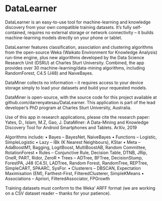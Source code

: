 # DataLearner
DataLearner is an easy-to-use tool for machine-learning and knowledge discovery from your own compatible training datasets. It’s fully self-contained, requires no external storage or network connectivity – it builds machine-learning models directly on your phone or tablet. 

DataLearner features classification, association and clustering algorithms from the open-source Weka (Waikato Environment for Knowledge Analysis) run-time engine, plus new algorithms developed by the Data Science Research Unit (DSRU) at Charles Sturt University. Combined, the app provides over 30 machine-learning/data-mining algorithms, including RandomForest, C4.5 (J48) and NaiveBayes.

DataMiner collects no information – it requires access to your device storage simply to load your datasets and build your requested models.

DataMiner is open-source, with the source code for this project available at github.com/darrenyatesau/DataLearner. This application is part of the lead developer’s PhD program at Charles Sturt University, Australia.

Use of this app in research applications, please cite the research paper:
Yates, D., Islam, M.Z, Gao, J. DataMiner: A Data-Mining and Knowledge Discovery Tool for Android Smartphones and Tablets. ArXiv, 2019

Algorithms include:
•	Bayes – BayesNet, NaiveBayes
•	Functions – Logistic, SimpleLogistic
•	Lazy – IBk (K Nearest Neighbours), KStar
•	Meta – AdaBoostM1, Bagging, LogitBoost, MultiBoostAB, Random Committee, RotationForest
•	Rules – Conjunctive Rule, Decision Table, DTNB, JRip, OneR, PART, Ridor, ZeroR
•	Trees – ADTree, BFTree, DecisionStump, ForestPA, J48 (C4.5), LADTree, Random Forest, RandomTree, REPTree, SimpleCART, SPAARC, SysFor.
•	Clusterers – DBSCAN, Expectation Maximisation (EM), Farthest-First, FilteredClusterer, SimpleKMeans
•	Associations – Apriori, FilteredAssociator, FPGrowth

Training datasets must conform to the Weka’ ARFF format (we are working on a CSV dataset reader – thanks for your patience).
